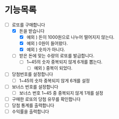 # 기능목록

- [ ]  로또를 구매합니다
    - [x]  돈을 받습니다
        - [x]  예외 ) 돈이 1000원으로 나누어 떨어지지 않는다.
        - [x]  예외 ) 0원이 들어왔다.
        - [x]  예외 ) 숫자가 아니다.
    - [ ]  받은 돈에 맞는 수량의 로또를 발급합니다.
        - [ ]  1~45의 숫자 중복되지 않게 6개를 뽑는다.
            - [ ]  예외 ) 중복이 되었다.
- [ ]  당첨번호를 설정합니다
    - [ ]  1~45의 숫자 중복되지 않게 6개를 설정
- [ ]  보너스 번호를 설정합니다
    - [ ]  보너스 번호 1~45 중 중복되지 않게 1개를 설정
- [ ]  구매한 로또의 당첨 유무를 확인합니다
- [ ]  당첨 통계를 출력합니다
- [ ]  수익률을 출력합니다